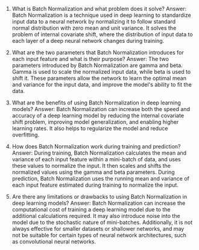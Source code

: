 1. What is Batch Normalization and what problem does it solve?
Answer: Batch Normalization is a technique used in deep learning to standardize input data to a neural network by normalizing it to follow standard normal distribution with zero mean and unit variance. It solves the problem of internal covariate shift, where the distribution of input data to each layer of a deep neural network changes during training. 

2. What are the two parameters that Batch Normalization introduces for each input feature and what is their purpose?
Answer: The two parameters introduced by Batch Normalization are gamma and beta. Gamma is used to scale the normalized input data, while beta is used to shift it. These parameters allow the network to learn the optimal mean and variance for the input data, and improve the model's ability to fit the data. 

3. What are the benefits of using Batch Normalization in deep learning models?
Answer: Batch Normalization can increase both the speed and accuracy of a deep learning model by reducing the internal covariate shift problem, improving model generalization, and enabling higher learning rates. It also helps to regularize the model and reduce overfitting. 

4. How does Batch Normalization work during training and prediction?
Answer: During training, Batch Normalization calculates the mean and variance of each input feature within a mini-batch of data, and uses these values to normalize the input. It then scales and shifts the normalized values using the gamma and beta parameters. During prediction, Batch Normalization uses the running mean and variance of each input feature estimated during training to normalize the input. 

5. Are there any limitations or drawbacks to using Batch Normalization in deep learning models?
Answer: Batch Normalization can increase the computational cost of training a deep learning model due to the additional calculations required. It may also introduce noise into the model due to the stochastic nature of mini-batches. Additionally, it is not always effective for smaller datasets or shallower networks, and may not be suitable for certain types of neural network architectures, such as convolutional neural networks.